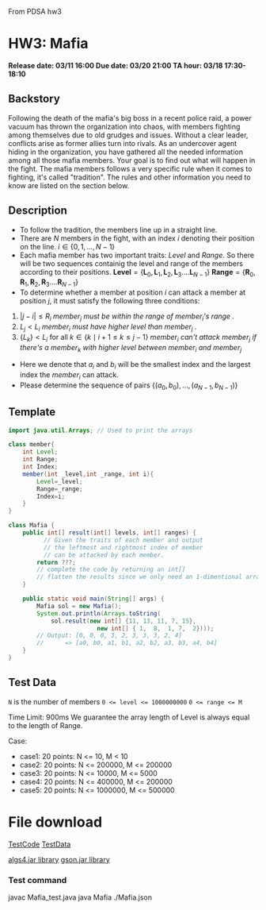 From PDSA hw3
# HW3: Mafia

**Release date: 03/11 16:00
Due date: 03/20 21:00
TA hour: 03/18 17:30-18:10**

## Backstory
Following the death of the mafia's big boss in a recent police raid, a power vacuum has thrown the organization into chaos, with members fighting among themselves due to old grudges and issues. Without a clear leader, conflicts arise as former allies turn into rivals.
As an undercover agent hiding in the organization, you have gathered all the needed information among all those mafia members. Your goal is to find out what will happen in the fight. The mafia members follows a very specific rule when it comes to fighting, it's called "tradition". The rules and other information you need to know are listed on the section below.

## Description
-  To follow the tradition, the members line up in a straight line.
-  There are ${N}$ members in the fight, with an index ${i}$ denoting their position on the line.
$i \in \{0, 1, \ldots, {N-1}\}$
-  Each mafia member has two important traits: ${Level}$ and ${Range}$. So there will be two sequences containig the level and range of the members according to their positions.
$\textbf{Level} = \{\textbf{L}_0,\textbf{L}_1,\textbf{L}_2,\textbf{L}_3....\textbf{L}_{N-1}\}$
$\textbf{Range} = \{\textbf{R}_0,\textbf{R}_1,\textbf{R}_2,\textbf{R}_3....\textbf{R}_{N-1}\}$
- To determine whether a member at position ${i}$ can attack a member at position ${j}$, it must satisfy the following three conditions:
1. $\lvert j - i \rvert \leq R_i$ 
*${member_j}$ must be within the range of ${member_i}$'s range .*
2. $L_j < L_i$ 
*${member_i}$ must have higher level than ${member_j}$ .*
3. $\{L_k\} < L_i$ for all $k \in \{k \mid i + 1 \leq k \leq j - 1\}$
*${member_i}$ can't attack ${member_j}$ if there's a  ${member_k}$ with higher level between ${member_i}$ and ${member_j}$*

- Here we denote that ${a_i}$ and ${b_i}$ will be the smallest index and the largest index the ${member_i}$ can attack.
- Please determine the sequence of pairs $\{(a_0, b_0), \ldots, (a_{N-1}, b_{N-1})\}$

## Template

```java 
import java.util.Arrays; // Used to print the arrays

class member{
    int Level;
    int Range;
    int Index;
    member(int _level,int _range, int i){
        Level=_level;
        Range=_range;
        Index=i;
    }
}

class Mafia {
    public int[] result(int[] levels, int[] ranges) {
          // Given the traits of each member and output 
          // the leftmost and rightmost index of member
          // can be attacked by each member.
        return ???; 
        // complete the code by returning an int[]
        // flatten the results since we only need an 1-dimentional array.
    }

    public static void main(String[] args) {
        Mafia sol = new Mafia();
        System.out.println(Arrays.toString(
            sol.result(new int[] {11, 13, 11, 7, 15},
                         new int[] { 1,  8,  1, 7,  2})));
        // Output: [0, 0, 0, 3, 2, 3, 3, 3, 2, 4]
        //      => [a0, b0, a1, b1, a2, b2, a3, b3, a4, b4]
    }
}
```
## Test Data
`N` is the number of members
`0 <= level <= 1000000000`
`0 <= range <= M`

Time Limit: 900ms
We guarantee the array length of Level is always equal to the length of Range.

Case:

* case1: 20 points: N <= 10, M < 10
* case2: 20 points: N <= 200000, M <= 200000
* case3: 20 points: N <= 10000, M <= 5000
* case4: 20 points: N <= 400000, M <= 200000
* case5: 20 points: N <= 1000000, M <= 500000

# File download 

[TestCode](https://drive.google.com/file/d/1yVh94U3YBC50RBbKHgRBBaTTrG67y5z-/view?usp=sharing)
[TestData](https://drive.google.com/file/d/1yDRTo08srv67IAKu_ylB8T-7BUlm8zma/view?usp=sharing)

[algs4.jar library](https://algs4.cs.princeton.edu/code/algs4.jar)
[gson.jar library](https://drive.google.com/file/d/1gUhlPLTc4EA8P-R_qf3a4uynCQeR0TgH/view?usp=drive_link)


### Test command
javac Mafia_test.java
java Mafia ./Mafia.json